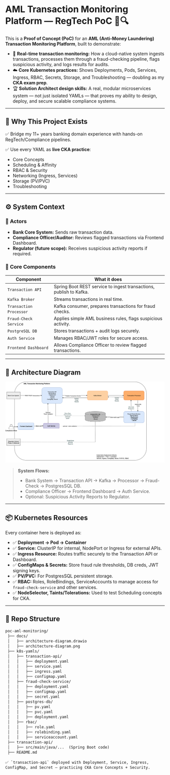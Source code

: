 # AML Transaction Monitoring Platform — RegTech PoC 🚦🔍

This is a **Proof of Concept (PoC)** for an **AML (Anti-Money Laundering) Transaction Monitoring Platform**, built to demonstrate:

- 🏦 **Real-time transaction monitoring:** How a cloud-native system ingests transactions, processes them through a fraud-checking pipeline, flags suspicious activity, and logs results for audits.
- ☁️ **Core Kubernetes practices:** Shows Deployments, Pods, Services, Ingress, RBAC, Secrets, Storage, and Troubleshooting — doubling as my **CKA exam prep**.
- 🏆 **Solution Architect design skills:** A real, modular microservices system — not just isolated YAMLs — that proves my ability to design, deploy, and secure scalable compliance systems.

---

## 📌 **Why This Project Exists**

✅ Bridge my 11+ years banking domain experience with hands-on RegTech/Compliance pipelines.

✅ Use every YAML as **live CKA practice**:
- Core Concepts
- Scheduling & Affinity
- RBAC & Security
- Networking (Ingress, Services)
- Storage (PV/PVC)
- Troubleshooting

---

## ⚙️ **System Context**

### 👥 **Actors**

- **Bank Core System:** Sends raw transaction data.
- **Compliance Officer/Auditor:** Reviews flagged transactions via Frontend Dashboard.
- **Regulator (future scope):** Receives suspicious activity reports if required.

### 🧩 **Core Components**

| Component               | What it does                                                       |
|-------------------------|--------------------------------------------------------------------|
| `Transaction API`       | Spring Boot REST service to ingest transactions, publish to Kafka. |
| `Kafka Broker`          | Streams transactions in real time.                                 |
| `Transaction Processor` | Kafka consumer, prepares transactions for fraud checks.            |
| `Fraud-Check Service`   | Applies simple AML business rules, flags suspicious activity.      |
| `PostgreSQL DB`         | Stores transactions + audit logs securely.                         |
| `Auth Service`          | Manages RBAC/JWT roles for secure access.                          |
| `Frontend Dashboard`    | Allows Compliance Officer to review flagged transactions.          |

---

## 📐 **Architecture Diagram**

![Architecture Diagram](./docs/poc-aml-monitoring-architecture.drawio.png)


> **System Flows:**
> - Bank System → Transaction API → Kafka → Processor → Fraud-Check → PostgresSQL DB.
> - Compliance Officer → Frontend Dashboard → Auth Service.
> - Optional: Suspicious Activity Reports to Regulator.

---

## 📦 **Kubernetes Resources**

Every container here is deployed as:
- ✅ **Deployment → Pod → Container**
- ✅ **Service:** ClusterIP for internal, NodePort or Ingress for external APIs.
- ✅ **Ingress Resource:** Routes traffic securely to the Transaction API or Dashboard.
- ✅ **ConfigMaps & Secrets:** Store fraud rule thresholds, DB creds, JWT signing keys.
- ✅ **PV/PVC:** For PostgresSQL persistent storage.
- ✅ **RBAC:** Roles, RoleBindings, ServiceAccounts to manage access for `fraud-check-service` and other services.
- ✅ **NodeSelector, Taints/Tolerations:** Used to test Scheduling concepts for CKA.

---

## 📂 **Repo Structure**

```plaintext
poc-aml-monitoring/
 ├── docs/
 │   ├── architecture-diagram.drawio
 │   ├── architecture-diagram.png
 ├── k8s-yamls/
 │   ├── transaction-api/
 │   │   ├── deployment.yaml
 │   │   ├── service.yaml
 │   │   ├── ingress.yaml
 │   │   ├── configmap.yaml
 │   ├── fraud-check-service/
 │   │   ├── deployment.yaml
 │   │   ├── configmap.yaml
 │   │   ├── secret.yaml
 │   ├── postgres-db/
 │   │   ├── pv.yaml
 │   │   ├── pvc.yaml
 │   │   ├── deployment.yaml
 │   ├── rbac/
 │   │   ├── role.yaml
 │   │   ├── rolebinding.yaml
 │   │   ├── serviceaccount.yaml
 ├── transaction-api/
 │   ├── src/main/java/...  (Spring Boot code)
 ├── README.md

✅ `transaction-api` deployed with Deployment, Service, Ingress, ConfigMap, and Secret — practicing CKA Core Concepts + Security.
